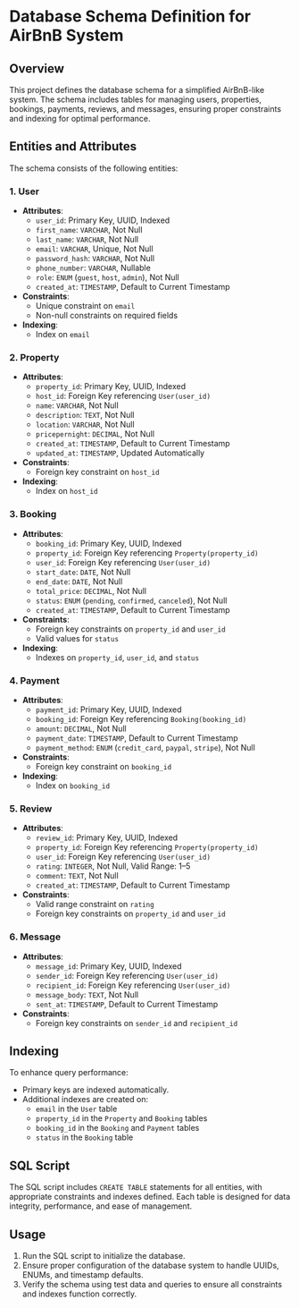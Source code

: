 # Database Schema Definition for AirBnB System

## Overview

This project defines the database schema for a simplified AirBnB-like system. The schema includes tables for managing users, properties, bookings, payments, reviews, and messages, ensuring proper constraints and indexing for optimal performance. 

## Entities and Attributes

The schema consists of the following entities:

### 1. **User**
- **Attributes**: 
  - `user_id`: Primary Key, UUID, Indexed
  - `first_name`: `VARCHAR`, Not Null
  - `last_name`: `VARCHAR`, Not Null
  - `email`: `VARCHAR`, Unique, Not Null
  - `password_hash`: `VARCHAR`, Not Null
  - `phone_number`: `VARCHAR`, Nullable
  - `role`: `ENUM` (`guest`, `host`, `admin`), Not Null
  - `created_at`: `TIMESTAMP`, Default to Current Timestamp
- **Constraints**:
  - Unique constraint on `email`
  - Non-null constraints on required fields
- **Indexing**:
  - Index on `email`

### 2. **Property**
- **Attributes**:
  - `property_id`: Primary Key, UUID, Indexed
  - `host_id`: Foreign Key referencing `User(user_id)`
  - `name`: `VARCHAR`, Not Null
  - `description`: `TEXT`, Not Null
  - `location`: `VARCHAR`, Not Null
  - `pricepernight`: `DECIMAL`, Not Null
  - `created_at`: `TIMESTAMP`, Default to Current Timestamp
  - `updated_at`: `TIMESTAMP`, Updated Automatically
- **Constraints**:
  - Foreign key constraint on `host_id`
- **Indexing**:
  - Index on `host_id`

### 3. **Booking**
- **Attributes**:
  - `booking_id`: Primary Key, UUID, Indexed
  - `property_id`: Foreign Key referencing `Property(property_id)`
  - `user_id`: Foreign Key referencing `User(user_id)`
  - `start_date`: `DATE`, Not Null
  - `end_date`: `DATE`, Not Null
  - `total_price`: `DECIMAL`, Not Null
  - `status`: `ENUM` (`pending`, `confirmed`, `canceled`), Not Null
  - `created_at`: `TIMESTAMP`, Default to Current Timestamp
- **Constraints**:
  - Foreign key constraints on `property_id` and `user_id`
  - Valid values for `status`
- **Indexing**:
  - Indexes on `property_id`, `user_id`, and `status`

### 4. **Payment**
- **Attributes**:
  - `payment_id`: Primary Key, UUID, Indexed
  - `booking_id`: Foreign Key referencing `Booking(booking_id)`
  - `amount`: `DECIMAL`, Not Null
  - `payment_date`: `TIMESTAMP`, Default to Current Timestamp
  - `payment_method`: `ENUM` (`credit_card`, `paypal`, `stripe`), Not Null
- **Constraints**:
  - Foreign key constraint on `booking_id`
- **Indexing**:
  - Index on `booking_id`

### 5. **Review**
- **Attributes**:
  - `review_id`: Primary Key, UUID, Indexed
  - `property_id`: Foreign Key referencing `Property(property_id)`
  - `user_id`: Foreign Key referencing `User(user_id)`
  - `rating`: `INTEGER`, Not Null, Valid Range: 1–5
  - `comment`: `TEXT`, Not Null
  - `created_at`: `TIMESTAMP`, Default to Current Timestamp
- **Constraints**:
  - Valid range constraint on `rating`
  - Foreign key constraints on `property_id` and `user_id`

### 6. **Message**
- **Attributes**:
  - `message_id`: Primary Key, UUID, Indexed
  - `sender_id`: Foreign Key referencing `User(user_id)`
  - `recipient_id`: Foreign Key referencing `User(user_id)`
  - `message_body`: `TEXT`, Not Null
  - `sent_at`: `TIMESTAMP`, Default to Current Timestamp
- **Constraints**:
  - Foreign key constraints on `sender_id` and `recipient_id`

## Indexing

To enhance query performance:
- Primary keys are indexed automatically.
- Additional indexes are created on:
  - `email` in the `User` table
  - `property_id` in the `Property` and `Booking` tables
  - `booking_id` in the `Booking` and `Payment` tables
  - `status` in the `Booking` table

## SQL Script

The SQL script includes `CREATE TABLE` statements for all entities, with appropriate constraints and indexes defined. Each table is designed for data integrity, performance, and ease of management.

## Usage

1. Run the SQL script to initialize the database.
2. Ensure proper configuration of the database system to handle UUIDs, ENUMs, and timestamp defaults.
3. Verify the schema using test data and queries to ensure all constraints and indexes function correctly.